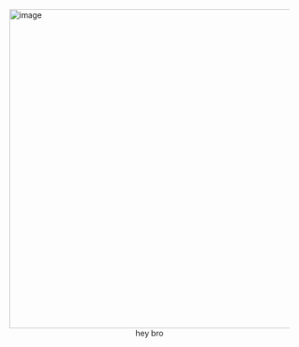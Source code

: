 <img width="1000" height="574" alt="image" src="https://github.com/user-attachments/assets/4c1830fe-d24f-4a3a-9b60-d0b54735f1c0" />
<div align="center">
hey bro
</div>
